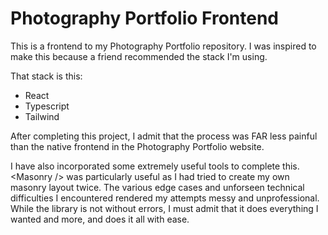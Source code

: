 # Photography Portfolio Frontend

This is a frontend to my Photography Portfolio repository. I was inspired to make this because a friend recommended the stack I'm using.

That stack is this:

- React
- Typescript
- Tailwind

After completing this project, I admit that the process was FAR less painful than the native frontend in the Photography Portfolio website. 

I have also incorporated some extremely useful tools to complete this. \<Masonry /> was particularly useful as I had tried to create my own masonry layout twice. The various edge cases and unforseen technical difficulties I encountered rendered my attempts messy and unprofessional. While the library is not without errors, I must admit that it does everything I wanted and more, and does it all with ease. 
